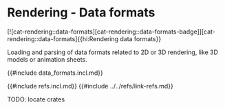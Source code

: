 # Rendering - Data formats

[![cat-rendering::data-formats][cat-rendering::data-formats-badge]][cat-rendering::data-formats]{{hi:Rendering data formats}}

Loading and parsing of data formats related to 2D or 3D rendering, like 3D models or animation sheets.

{{#include data_formats.incl.md}}

{{#include refs.incl.md}}
{{#include ../../refs/link-refs.md}}

<div class="hidden">
TODO: locate crates
</div>
